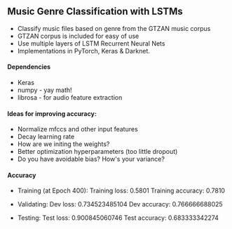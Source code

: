 ## Music Genre Classification with LSTMs

 * Classify music files based on genre from the GTZAN music corpus
 * GTZAN corpus is included for easy of use
 * Use multiple layers of LSTM Recurrent Neural Nets
 * Implementations in PyTorch, Keras & Darknet.

#### Dependencies
 * Keras
 * numpy - yay math!
 * librosa - for audio feature extraction

#### Ideas for improving accuracy:
 * Normalize mfccs and other input features
 * Decay learning rate
 * How are we initing the weights?
 * Better optimization hyperparameters (too little dropout)
 * Do you have avoidable bias? How's your variance?

#### Accuracy

 * Training (at Epoch 400):
    Training loss: 0.5801
    Training accuracy: 0.7810

 * Validating:
    Dev loss:   0.734523485104
    Dev accuracy:   0.766666688025

 * Testing:
    Test loss:   0.900845060746
    Test accuracy:   0.683333342274